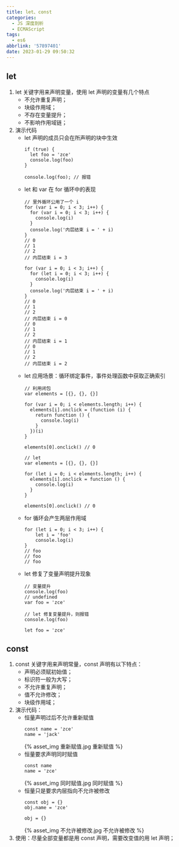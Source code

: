 ```yaml
---
title: let、const
categories:
  - JS 深度剖析
  - ECMAScript
tags:
  - es6
abbrlink: '57897401'
date: 2023-01-29 09:50:32
---
```


## let
1. let 关键字用来声明变量，使用 let 声明的变量有几个特点
    - 不允许重复声明；
    - 块级作用域；
    - 不存在变量提升；
    - 不影响作用域链；
2. 演示代码
    - let 声明的成员只会在所声明的块中生效
      ```JS
      if (true) {
        let foo = 'zce'
        console.log(foo)
      }

      console.log(foo); // 报错
      ```
    - let 和 var 在 for 循环中的表现
      ```JS
      // 里外循环公用了一个 i
      for (var i = 0; i < 3; i++) {
        for (var i = 0; i < 3; i++) {
          console.log(i)
        }
        console.log('内层结束 i = ' + i)
      }
      // 0
      // 1
      // 2
      // 内层结束 i = 3
      ```
      ```JS
      for (var i = 0; i < 3; i++) {
        for (let i = 0; i < 3; i++) {
          console.log(i)
        }
        console.log('内层结束 i = ' + i)
      }
      // 0
      // 1
      // 2
      // 内层结束 i = 0
      // 0
      // 1
      // 2
      // 内层结束 i = 1
      // 0
      // 1
      // 2
      // 内层结束 i = 2
      ```
    - let 应用场景：循环绑定事件，事件处理函数中获取正确索引
      ```JS
      // 利用闭包 
      var elements = [{}, {}, {}]

      for (var i = 0; i < elements.length; i++) {
        elements[i].onclick = (function (i) {
          return function () {
            console.log(i)
          }
        })(i)
      }

      elements[0].onclick() // 0 
      ```
      ```JS
      // let  
      var elements = [{}, {}, {}]

      for (let i = 0; i < elements.length; i++) {
        elements[i].onclick = function () {
          console.log(i)
        }
      }

      elements[0].onclick() // 0 
      ```
    - for 循环会产生两层作用域
      ```JS
      for (let i = 0; i < 3; i++) {
          let i = 'foo'
          console.log(i)
      }
      // foo
      // foo
      // foo
      ```
    - let 修复了变量声明提升现象
      ```JS
      // 变量提升
      console.log(foo)
      // undefined
      var foo = 'zce'

      // let 修复变量提升，则报错
      console.log(foo)

      let foo = 'zce'
      ```
## const
1. const 关键字用来声明常量，const 声明有以下特点：
    - 声明必须赋初始值；
    - 标识符一般为大写；
    - 不允许重复声明；
    - 值不允许修改；
    - 块级作用域；
2. 演示代码：
    - 恒量声明过后不允许重新赋值
      ```JS
      const name = 'zce'
      name = 'jack'
      ```
      {% asset_img 重新赋值.jpg 重新赋值 %}
    - 恒量要求声明同时赋值
      ```JS
      const name
      name = 'zce'
      ```
      {% asset_img 同时赋值.jpg 同时赋值 %}
    - 恒量只是要求内层指向不允许被修改
      ```JS
      const obj = {}
      obj.name = 'zce'

      obj = {}
      ```
      {% asset_img 不允许被修改.jpg 不允许被修改 %}
3. 使用：尽量全部变量都是用 const 声明，需要改变值的用 let 声明；